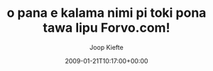 ---
title: 'o pana e kalama nimi pi toki pona tawa lipu Forvo.com!'
posts: 1
hash: 't1011'
author: 'Joop Kiefte'
date: 2009-01-21T10:17:00+00:00
sources:
  - http://forums.tokipona.org/viewtopic.php%3Ft=1011.html
---